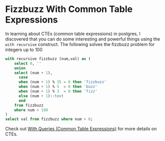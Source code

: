 # Fizzbuzz With Common Table Expressions

In learning about CTEs (common table expressions) in postgres, I discovered
that you can do some interesting and powerful things using the `with
recursive` construct. The following solves the fizzbuzz problem for integers
up to 100

```sql
with recursive fizzbuzz (num,val) as (
    select 0, ''
    union
    select (num + 1),
      case
      when (num + 1) % 15 = 0 then 'fizzbuzz'
      when (num + 1) % 5  = 0 then 'buzz'
      when (num + 1) % 3  = 0 then 'fizz'
      else (num + 1)::text
      end
    from fizzbuzz
    where num < 100
)
select val from fizzbuzz where num > 0;
```

Check out [With Queries (Common Table Expressions)](http://www.postgresql.org/docs/9.4/static/queries-with.html)
for more details on CTEs.

